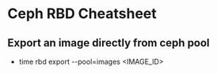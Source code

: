 # Ceph RBD Cheatsheet

## Export an image directly from ceph pool 
- time rbd export --pool=images <IMAGE_ID> <FILENAME>
